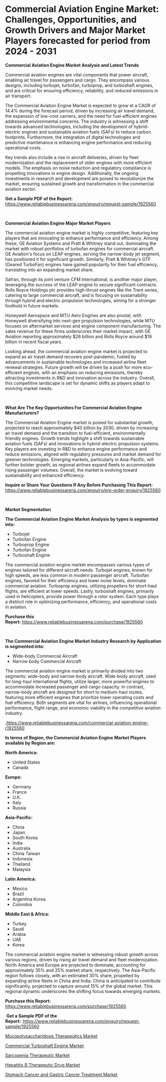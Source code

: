 <p><h1>Commercial Aviation Engine Market: Challenges, Opportunities, and Growth Drivers and Major Market Players forecasted for period from 2024 - 2031</h1></p><p><strong>Commercial Aviation Engine Market Analysis and Latest Trends</strong></p>
<p><p>Commercial aviation engines are vital components that power aircraft, enabling air travel for passengers and cargo. They encompass various designs, including turbojet, turbofan, turboprop, and turboshaft engines, and are critical for ensuring efficiency, reliability, and reduced emissions in air transport.</p><p>The Commercial Aviation Engine Market is expected to grow at a CAGR of 14.4% during the forecast period, driven by increasing air travel demand, the expansion of low-cost carriers, and the need for fuel-efficient engines addressing environmental concerns. The industry is witnessing a shift towards advanced technologies, including the development of hybrid-electric engines and sustainable aviation fuels (SAFs) to reduce carbon footprints. Furthermore, the integration of digital technologies and predictive maintenance is enhancing engine performance and reducing operational costs.</p><p>Key trends also include a rise in aircraft deliveries, driven by fleet modernization and the replacement of older engines with more efficient models. The emphasis on noise reduction and regulatory compliance is propelling innovations in engine design. Additionally, the ongoing investments in research and development are poised to revolutionize the market, ensuring sustained growth and transformation in the commercial aviation sector.</p></p>
<p><strong>Get a Sample PDF of the Report:&nbsp;</strong> <a href="https://www.reliablebusinessarena.com/enquiry/request-sample/1925560?utm_campaign=1399&utm_medium=2&utm_source=Github&utm_content=ia&utm_term=24102024&utm_id=commercial-aviation-engine">https://www.reliablebusinessarena.com/enquiry/request-sample/1925560</a></p>
<p>&nbsp;</p>
<p><strong>Commercial Aviation Engine Major Market Players</strong></p>
<p><p>The commercial aviation engine market is highly competitive, featuring key players that are innovating to enhance performance and efficiency. Among these, GE Aviation Systems and Pratt & Whitney stand out, dominating the market with robust portfolios of turbofan engines for commercial aircraft. GE Aviation's focus on LEAP engines, serving the narrow-body jet segment, has positioned it for significant growth. Similarly, Pratt & Whitney's GTF (Geared TurboFan) engines have gained popularity for their fuel efficiency, translating into an expanding market share.</p><p>Safran, through its joint venture CFM International, is another major player, leveraging the success of the LEAP engine to secure significant contracts. Rolls Royce Holdings plc provides high-thrust engines like the Trent series, catering to large commercial aircraft, and is focusing on sustainability through hybrid and electric propulsion technologies, aiming for a stronger foothold in future markets.</p><p>Honeywell Aerospace and MTU Aero Engines are also pivotal, with Honeywell diversifying into next-gen propulsion technologies, while MTU focuses on aftermarket services and engine component manufacturing. The sales revenue for these firms underscores their market impact, with GE Aviation reporting approximately $26 billion and Rolls Royce around $19 billion in recent fiscal years.</p><p>Looking ahead, the commercial aviation engine market is projected to expand as air travel demand recovers post-pandemic, fueled by advancements in sustainable technologies and increased airline fleet renewal strategies. Future growth will be driven by a push for more eco-efficient engines, with an emphasis on reducing emissions, thereby attracting investments in R&D and innovation across the industry. Overall, this competitive landscape is set for dynamic shifts as players adapt to evolving market needs.</p></p>
<p>&nbsp;</p>
<p><strong>What Are The Key Opportunities For Commercial Aviation Engine Manufacturers?</strong></p>
<p><p>The Commercial Aviation Engine market is poised for substantial growth, projected to reach approximately $40 billion by 2030, driven by increasing air travel demand and the transition to fuel-efficient, environmentally friendly engines. Growth trends highlight a shift towards sustainable aviation fuels (SAFs) and innovations in hybrid-electric propulsion systems. Key players are investing in R&D to enhance engine performance and reduce emissions, aligned with regulatory pressures and market demand for greener technologies. Emerging markets, particularly in Asia-Pacific, will further bolster growth, as regional airlines expand fleets to accommodate rising passenger volumes. Overall, the market is evolving toward sustainability and enhanced efficiency.</p></p>
<p><strong>Inquire or Share Your Questions If Any Before Purchasing This Report:</strong> <a href="https://www.reliablebusinessarena.com/enquiry/pre-order-enquiry/1925560?utm_campaign=1399&utm_medium=2&utm_source=Github&utm_content=ia&utm_term=24102024&utm_id=commercial-aviation-engine">https://www.reliablebusinessarena.com/enquiry/pre-order-enquiry/1925560</a></p>
<p>&nbsp;</p>
<p><strong>Market Segmentation</strong></p>
<p><strong>The Commercial Aviation Engine Market Analysis by types is segmented into:</strong></p>
<p><ul><li>Turbojet</li><li>Turbofan Engine</li><li>Turboprop Engine</li><li>Turbofan Engine</li><li>Turboshaft Engine</li></ul></p>
<p><p>The commercial aviation engine market encompasses various types of engines tailored for different aircraft needs. Turbojet engines, known for high speeds, are less common in modern passenger aircraft. Turbofan engines, favored for their efficiency and lower noise levels, dominate commercial aviation. Turboprop engines, utilizing propellers for short-haul flights, are efficient at lower speeds. Lastly, turboshaft engines, primarily used in helicopters, provide power through a rotor system. Each type plays a distinct role in optimizing performance, efficiency, and operational costs in aviation.</p></p>
<p><strong>Purchase this Report:&nbsp;</strong><a href="https://www.reliablebusinessarena.com/purchase/1925560?utm_campaign=1399&utm_medium=2&utm_source=Github&utm_content=ia&utm_term=24102024&utm_id=commercial-aviation-engine">https://www.reliablebusinessarena.com/purchase/1925560</a></p>
<p>&nbsp;</p>
<p><strong>The Commercial Aviation Engine Market Industry Research by Application is segmented into:</strong></p>
<p><ul><li>Wide-body Commercial Aircraft</li><li>Narrow body Commercial Aircraft</li></ul></p>
<p><p>The commercial aviation engine market is primarily divided into two segments: wide-body and narrow-body aircraft. Wide-body aircraft, used for long-haul international flights, utilize larger, more powerful engines to accommodate increased passenger and cargo capacity. In contrast, narrow-body aircraft are designed for short to medium-haul routes, featuring more efficient engines that prioritize lower operating costs and fuel efficiency. Both segments are vital for airlines, influencing operational performance, flight range, and economic viability in the competitive aviation industry.</p></p>
<p><a href="https://www.reliablebusinessarena.com/commercial-aviation-engine-r1925560?utm_campaign=1399&utm_medium=2&utm_source=Github&utm_content=ia&utm_term=24102024&utm_id=commercial-aviation-engine">&nbsp;https://www.reliablebusinessarena.com/commercial-aviation-engine-r1925560</a></p>
<p><strong>In terms of Region, the Commercial Aviation Engine Market Players available by Region are:</strong></p>
<p>
    <p> <strong> North America: </strong>
        <ul>
            <li>United States</li>
            <li>Canada</li>
        </ul>
        </p> 
    <p> <strong> Europe: </strong>
        <ul>
            <li>Germany</li>
            <li>France</li>
            <li>U.K.</li>
            <li>Italy</li>
            <li>Russia</li>
        </ul>
        </p> 
    <p> <strong> Asia-Pacific: </strong>
        <ul>
            <li>China</li>
            <li>Japan</li>
            <li>South Korea</li>
            <li>India</li>
            <li>Australia</li>
            <li>China Taiwan</li>
            <li>Indonesia</li>
            <li>Thailand</li>
            <li>Malaysia</li>
        </ul>
        </p> 
    <p> <strong> Latin America: </strong>
        <ul>
            <li>Mexico</li>
            <li>Brazil</li>
            <li>Argentina Korea</li>
            <li>Colombia</li>
        </ul>
        </p> 
    <p> <strong> Middle East & Africa: </strong>
        <ul>
            <li>Turkey</li>
            <li>Saudi</li>
            <li>Arabia</li>
            <li>UAE</li>
            <li>Korea</li>
        </ul>
    </p>
    </p>
<p><p>The commercial aviation engine market is witnessing robust growth across various regions, driven by rising air travel demand and fleet modernization. North America and Europe are projected to dominate, accounting for approximately 35% and 25% market share, respectively. The Asia-Pacific region follows closely, with an estimated 30% share, propelled by expanding airline fleets in China and India. China is anticipated to contribute significantly, projected to capture around 15% of the global market. This regional dynamic underscores the shifting focus towards emerging markets.</p></p>
<p><strong>Purchase this Report: </strong><a href="https://www.reliablebusinessarena.com/purchase/1925560?utm_campaign=1399&utm_medium=2&utm_source=Github&utm_content=ia&utm_term=24102024&utm_id=commercial-aviation-engine">https://www.reliablebusinessarena.com/purchase/1925560</a></p>
<p>&nbsp;<strong>Get a Sample PDF of the Report:&nbsp;&nbsp;</strong><a href="https://www.reliablebusinessarena.com/enquiry/request-sample/1925560?utm_campaign=1399&utm_medium=2&utm_source=Github&utm_content=ia&utm_term=24102024&utm_id=commercial-aviation-engine">https://www.reliablebusinessarena.com/enquiry/request-sample/1925560</a></p>
<p><strong></strong></p>
<p><p><a href="https://www.linkedin.com/pulse/mucopolysaccharidosis-therapeutics-market-transformation-jvcye?utm_campaign=1399&utm_medium=2&utm_source=Github&utm_content=ia&utm_term=24102024&utm_id=commercial-aviation-engine">Mucopolysaccharidosis Therapeutics Market</a></p><p><a href="https://github.com/tamvrosiya/Market-Research-Report-List-6/blob/main/commercial-turboshaft-engine-market.md?utm_campaign=1399&utm_medium=2&utm_source=Github&utm_content=ia&utm_term=24102024&utm_id=commercial-aviation-engine">Commercial Turboshaft Engine Market</a></p><p><a href="https://www.linkedin.com/pulse/key-drivers-sarcopenia-therapeutic-market-trends-future-outlook-etihe?utm_campaign=1399&utm_medium=2&utm_source=Github&utm_content=ia&utm_term=24102024&utm_id=commercial-aviation-engine">Sarcopenia Therapeutic Market</a></p><p><a href="https://www.linkedin.com/pulse/global-hepatitis-b-therapeutic-drug-market-forecast-2024-2031-dkwme?utm_campaign=1399&utm_medium=2&utm_source=Github&utm_content=ia&utm_term=24102024&utm_id=commercial-aviation-engine">Hepatitis B Therapeutic Drug Market</a></p><p><a href="https://www.linkedin.com/pulse/stomach-cancer-gastric-treatment-market2024-2031-industry-0y7ae?utm_campaign=1399&utm_medium=2&utm_source=Github&utm_content=ia&utm_term=24102024&utm_id=commercial-aviation-engine">Stomach Cancer and Gastric Cancer Treatment Market</a></p></p>